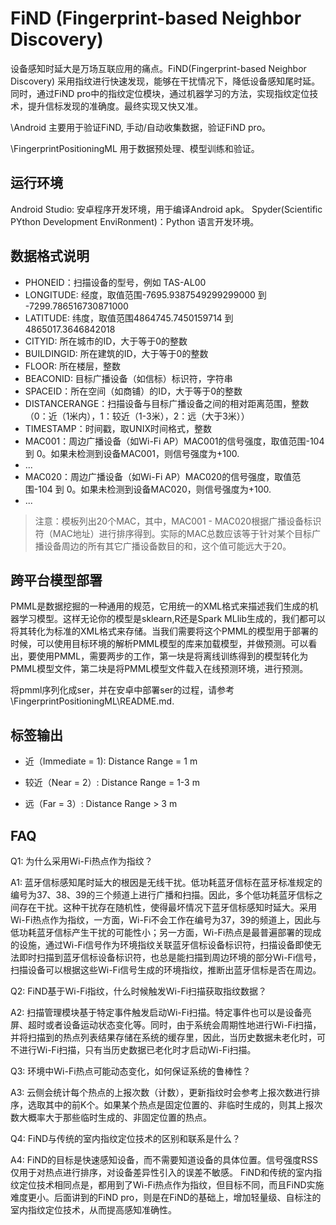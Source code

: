 # FiND (Fingerprint-based Neighbor Discovery)

设备感知时延大是万场互联应用的痛点。FiND(Fingerprint-based Neighbor Discovery) 采用指纹进行快速发现，能够在干扰情况下，降低设备感知尾时延。同时，通过FiND pro中的指纹定位模块，通过机器学习的方法，实现指纹定位技术，提升信标发现的准确度。最终实现又快又准。

\Android 主要用于验证FiND, 手动/自动收集数据，验证FiND pro。

\FingerprintPositioningML 用于数据预处理、模型训练和验证。

## 运行环境

Android Studio: 安卓程序开发环境，用于编译Android apk。
Spyder(Scientific PYthon Development EnviRonment)：Python 语言开发环境。

## 数据格式说明

* PHONEID：扫描设备的型号，例如 TAS-AL00
* LONGITUDE: 经度，取值范围-7695.9387549299299000 到 -7299.786516730871000
* LATITUDE: 纬度，取值范围4864745.7450159714 到 4865017.3646842018
* CITYID: 所在城市的ID，大于等于0的整数
* BUILDINGID: 所在建筑的ID，大于等于0的整数
* FLOOR: 所在楼层，整数
* BEACONID: 目标广播设备（如信标）标识符，字符串
* SPACEID：所在空间（如商铺）的ID，大于等于0的整数
* DISTANCERANGE：扫描设备与目标广播设备之间的相对距离范围，整数（0：近（1米内），1：较近（1-3米），2：远（大于3米））
* TIMESTAMP：时间戳，取UNIX时间格式，整数
* MAC001：周边广播设备（如Wi-Fi AP）MAC001的信号强度，取值范围-104 到 0。如果未检测到设备MAC001，则信号强度为+100. 
* ...
* MAC020：周边广播设备（如Wi-Fi AP）MAC020的信号强度，取值范围-104 到 0。如果未检测到设备MAC020，则信号强度为+100. 
* ...

> 注意：模板列出20个MAC，其中，MAC001 - MAC020根据广播设备标识符（MAC地址）进行排序得到。实际的MAC总数应该等于针对某个目标广播设备周边的所有其它广播设备数目的和，这个值可能远大于20。

## 跨平台模型部署

PMML是数据挖掘的一种通用的规范，它用统一的XML格式来描述我们生成的机器学习模型。这样无论你的模型是sklearn,R还是Spark MLlib生成的，我们都可以将其转化为标准的XML格式来存储。当我们需要将这个PMML的模型用于部署的时候，可以使用目标环境的解析PMML模型的库来加载模型，并做预测。可以看出，要使用PMML，需要两步的工作，第一块是将离线训练得到的模型转化为PMML模型文件，第二块是将PMML模型文件载入在线预测环境，进行预测。

将pmml序列化成ser，并在安卓中部署ser的过程，请参考\FingerprintPositioningML\README.md.

## 标签输出

* 近（Immediate = 1): Distance Range = 1 m

* 较近（Near = 2）: Distance Range = 1-3 m

* 远（Far = 3）: Distance Range > 3 m

## FAQ

Q1: 为什么采用Wi-Fi热点作为指纹？

A1: 蓝牙信标感知尾时延大的根因是无线干扰。低功耗蓝牙信标在蓝牙标准规定的编号为37、38、39的三个频道上进行广播和扫描。因此，多个低功耗蓝牙信标之间存在干扰。这种干扰存在随机性，使得最坏情况下蓝牙信标感知时延大。采用Wi-Fi热点作为指纹，一方面，Wi-Fi不会工作在编号为37，39的频道上，因此与低功耗蓝牙信标产生干扰的可能性小；另一方面，Wi-Fi热点是最普遍部署的现成的设施，通过Wi-Fi信号作为环境指纹关联蓝牙信标设备标识符，扫描设备即使无法即时扫描到蓝牙信标设备标识符，也总是能扫描到周边环境的部分Wi-Fi信号，扫描设备可以根据这些Wi-Fi信号生成的环境指纹，推断出蓝牙信标是否在周边。

Q2: FiND基于Wi-Fi指纹，什么时候触发Wi-Fi扫描获取指纹数据？

A2: 扫描管理模块基于特定事件触发启动Wi-Fi扫描。特定事件也可以是设备亮屏、超时或者设备运动状态变化等。同时，由于系统会周期性地进行Wi-Fi扫描，并将扫描到的热点列表结果存储在系统的缓存里，因此，当历史数据未老化时，可不进行Wi-Fi扫描，只有当历史数据已老化时才启动Wi-Fi扫描。

Q3: 环境中Wi-Fi热点可能动态变化，如何保证系统的鲁棒性？

A3: 云侧会统计每个热点的上报次数（计数），更新指纹时会参考上报次数进行排序，选取其中的前K个。如果某个热点是固定位置的、非临时生成的，则其上报次数大概率大于那些临时生成的、非固定位置的热点。

Q4: FiND与传统的室内指纹定位技术的区别和联系是什么？

A4: FiND的目标是快速感知设备，而不需要知道设备的具体位置。信号强度RSS仅用于对热点进行排序，对设备差异性引入的误差不敏感。
FiND和传统的室内指纹定位技术相同点是，都用到了Wi-Fi热点作为指纹，但目标不同，而且FiND实施难度更小。后面讲到的FiND pro，则是在FiND的基础上，增加轻量级、自标注的室内指纹定位技术，从而提高感知准确性。


